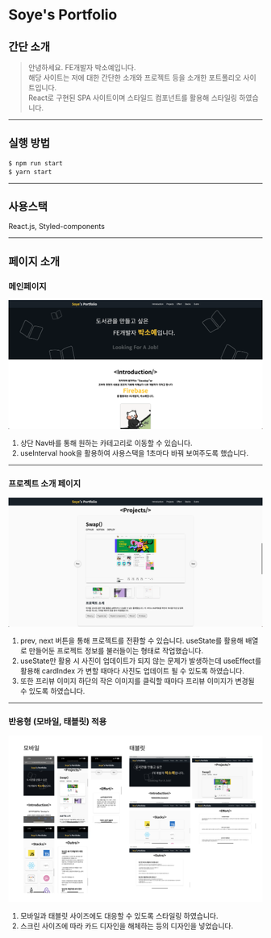 # Soye's Portfolio

## 간단 소개

> 안녕하세요. FE개발자 박소예입니다. <br/>
> 해당 사이트는 저에 대한 간단한 소개와 프로젝트 등을 소개한 포트폴리오 사이트입니다.<br/>
> React로 구현된 SPA 사이트이며 스타일드 컴포넌트를 활용해 스타일링 하였습니다.

---

## 실행 방법

```js
$ npm run start
$ yarn start
```

---

## 사용스택

React.js, Styled-components

---

## 페이지 소개

### 메인페이지

![메인페이지](./src/images/portfolio/portfolio.webp)

1. 상단 Nav바를 통해 원하는 카테고리로 이동할 수 있습니다.
2. useInterval hook을 활용하여 사용스택을 1초마다 바꿔 보여주도록 했습니다.

---

### 프로젝트 소개 페이지

![프로젝트 소개 페이지](./src//images//portfolio/portfolio-project.webp)

1. prev, next 버튼을 통해 프로젝트를 전환할 수 있습니다. useState를 활용해 배열로 만들어둔 프로젝트 정보를 불러들이는 형태로 작업했습니다.
2. useState만 활용 시 사진이 업데이트가 되지 않는 문제가 발생하는데 useEffect를 활용해 cardIndex 가 변할 때마다 사진도 업데이트 될 수 있도록 하였습니다.
3. 또한 프리뷰 이미지 하단의 작은 이미지를 클릭할 때마다 프리뷰 이미지가 변경될 수 있도록 하였습니다.

---

### 반응형 (모바일, 태블릿) 적용

![반응형 모음](./src//images/example.png)

1. 모바일과 태블릿 사이즈에도 대응할 수 있도록 스타일링 하였습니다.
2. 스크린 사이즈에 따라 카드 디자인을 해체하는 등의 디자인을 넣었습니다.
